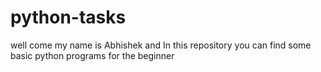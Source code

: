 # python-tasks
well come my name is Abhishek and In this repository you can find some basic python programs for the beginner 
